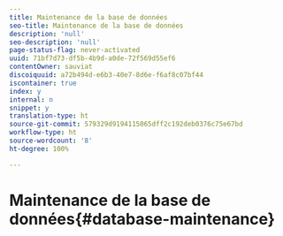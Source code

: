 ```yaml
---
title: Maintenance de la base de données
seo-title: Maintenance de la base de données
description: 'null'
seo-description: 'null'
page-status-flag: never-activated
uuid: 71bf7d73-df5b-4b9d-a0de-72f569d55ef6
contentOwner: sauviat
discoiquuid: a72b494d-e6b3-40e7-8d6e-f6af8c07bf44
iscontainer: true
index: y
internal: n
snippet: y
translation-type: ht
source-git-commit: 579329d9194115065dff2c192deb0376c75e67bd
workflow-type: ht
source-wordcount: '8'
ht-degree: 100%

---
```



# Maintenance de la base de données{#database-maintenance}

